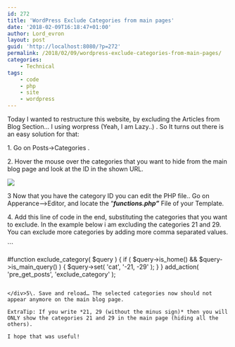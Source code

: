```yaml
---
id: 272
title: 'WordPress Exclude Categories from main pages'
date: '2018-02-09T16:18:47+01:00'
author: Lord_evron
layout: post
guid: 'http://localhost:8080/?p=272'
permalink: /2018/02/09/wordpress-exclude-categories-from-main-pages/
categories:
    - Technical
tags:
    - code
    - php
    - site
    - wordpress
---
```


Today I wanted to restructure this website, by excluding the Articles from Blog Section… I using worpress (Yeah, I am Lazy..) . So It turns out there is an easy solution for that:

1\. Go on Posts-&gt;Categories .

2\. Hover the mouse over the categories that you want to hide from the main blog page and look at the ID in the shown URL.

![](http://localhost:8080/wp-content/uploads/2018/02/Category-wordpress-300x167.jpg)

3 Now that you have the category ID you can edit the PHP file.. Go on Apperance–&gt;Editor, and locate the “***functions.php”*** File of your Template.

4\. Add this line of code in the end, substituting the categories that you want to exclude. In the example below i am excluding the categories 21 and 29. You can exclude more categories by adding more comma separated values.

<div class="wp-block-syntaxhighlighter-code ">```

#function exclude_category( $query ) {
  if ( $query->is_home() && $query->is_main_query() ) {
        $query->set( 'cat', '-21, -29' );
        }
  }
add_action( 'pre_get_posts', 'exclude_category' );
```

</div>5\. Save and reload… The selected categories now should not appear anymore on the main blog page.

ExtraTip: If you write *21, 29 (without the minus sign)* then you will ONLY show the categories 21 and 29 in the main page (hiding all the others).

I hope that was useful!